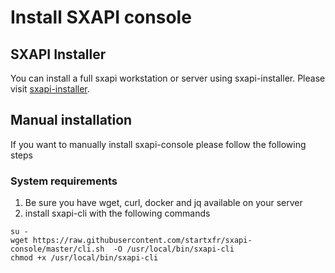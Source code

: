 Install SXAPI console
=====================

SXAPI Installer
---------------

You can install a full sxapi workstation or server using sxapi-installer. Please visit [sxapi-installer](https://github.com/startxfr/sxapi-installer/tree/master).

Manual installation
-------------------

If you want to manually install sxapi-console please follow the following steps

### System requirements

1. Be sure you have wget, curl, docker and jq available on your server
2. install sxapi-cli with the following commands
```
su -
wget https://raw.githubusercontent.com/startxfr/sxapi-console/master/cli.sh  -O /usr/local/bin/sxapi-cli
chmod +x /usr/local/bin/sxapi-cli
```

